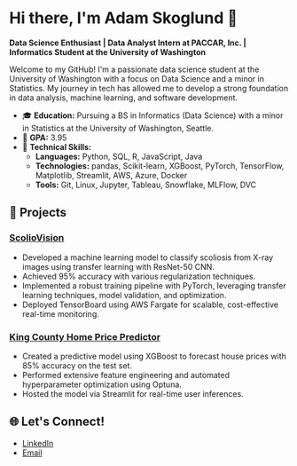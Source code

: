 # Hi there, I'm Adam Skoglund 👋

**Data Science Enthusiast | Data Analyst Intern at PACCAR, Inc. | Informatics Student at the University of Washington**

Welcome to my GitHub! I'm a passionate data science student at the University of Washington with a focus on Data Science and a minor in Statistics. My journey in tech has allowed me to develop a strong foundation in data analysis, machine learning, and software development.

- 🎓 **Education:** Pursuing a BS in Informatics (Data Science) with a minor in Statistics at the University of Washington, Seattle.
- 🌟 **GPA:** 3.95
- 🧰 **Technical Skills:** 
  - **Languages:** Python, SQL, R, JavaScript, Java
  - **Technologies:** pandas, Scikit-learn, XGBoost, PyTorch, TensorFlow, Matplotlib, Streamlit, AWS, Azure, Docker
  - **Tools:** Git, Linux, Jupyter, Tableau, Snowflake, MLFlow, DVC

## 🚀 Projects

### [ScolioVision](https://github.com/AdamSkog/ScolioVision)
- Developed a machine learning model to classify scoliosis from X-ray images using transfer learning with ResNet-50 CNN.
- Achieved 95% accuracy with various regularization techniques.
- Implemented a robust training pipeline with PyTorch, leveraging transfer learning techniques, model validation, and optimization.
- Deployed TensorBoard using AWS Fargate for scalable, cost-effective real-time monitoring.

### [King County Home Price Predictor](https://github.com/AdamSkog/KingCountyHomePricePredictor)
- Created a predictive model using XGBoost to forecast house prices with 85% accuracy on the test set.
- Performed extensive feature engineering and automated hyperparameter optimization using Optuna.
- Hosted the model via Streamlit for real-time user inferences.

## 🌐 Let's Connect!

- [LinkedIn](https://www.linkedin.com/in/adam-skoglund/)
- [Email](mailto:adamskoglund2022@gmail.com)

<!--
**AdamSkog/AdamSkog** is a ✨ _special_ ✨ repository because its `README.md` (this file) appears on your GitHub profile.

Here are some ideas to get you started:

- 🔭 I’m currently working on ...
- 🌱 I’m currently learning ...
- 👯 I’m looking to collaborate on ...
- 🤔 I’m looking for help with ...
- 💬 Ask me about ...
- 📫 How to reach me: ...
- 😄 Pronouns: ...
- ⚡ Fun fact: ...
-->
